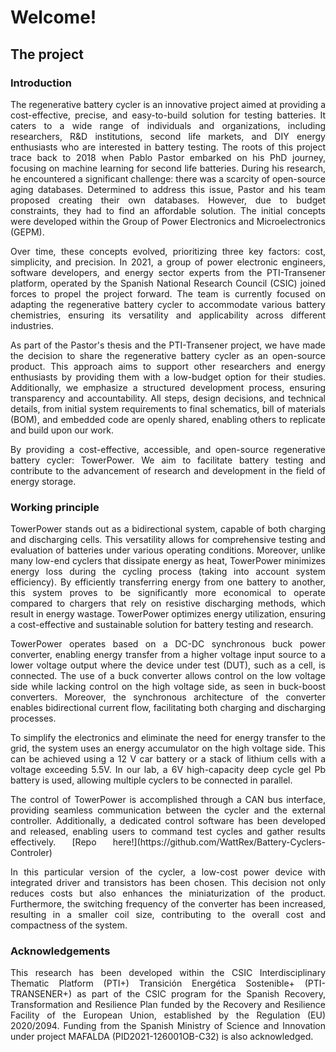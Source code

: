 # Welcome!

## The project

### Introduction

<p align="justify">The regenerative battery cycler is an innovative project aimed at providing a cost-effective, precise, and easy-to-build solution for testing batteries. It caters to a wide range of individuals and organizations, including researchers, R&D institutions, second life markets, and DIY energy enthusiasts who are interested in battery testing. The roots of this project trace back to 2018 when Pablo Pastor embarked on his PhD journey, focusing on machine learning for second life  batteries. During his research, he encountered a significant challenge: there was a scarcity of open-source aging databases. Determined to address this issue, Pastor and his team proposed creating  their own databases. However, due to budget constraints, they had to find an affordable solution. The initial concepts were developed within the Group of Power Electronics and Microelectronics (GEPM). </p>

<p align="justify">Over time, these concepts evolved, prioritizing three key factors: cost, simplicity, and precision. In 2021, a group of power electronic engineers, software developers, and energy sector experts from the PTI-Transener platform, operated by the Spanish National Research Council (CSIC) joined forces to propel the project forward. The team is currently focused on adapting the regenerative battery cycler to accommodate various battery chemistries, ensuring its versatility and applicability across different industries. </p>

<p align="justify">As part of the Pastor's thesis and the PTI-Transener project, we have made the decision to share the regenerative battery cycler as an open-source product. This approach aims to support other researchers and energy enthusiasts by providing them with a low-budget option for their studies. Additionally, we emphasize a structured development process, ensuring transparency and accountability. All steps, design decisions, and technical details, from initial system requirements to final schematics, bill of materials (BOM), and embedded code are openly shared, enabling others to replicate and build upon our work. </p>

<p align="justify">By providing a cost-effective, accessible, and open-source regenerative battery cycler: TowerPower. We aim to facilitate battery testing and contribute to the advancement of research and development in the field of energy storage. </p>

### Working principle

<p align="justify">TowerPower stands out as a bidirectional system, capable of both charging and discharging cells. This versatility allows for comprehensive testing and evaluation of batteries under various operating conditions. Moreover, unlike many low-end cyclers that dissipate energy as heat, TowerPower minimizes energy loss during the cycling process (taking into account system efficiency). By efficiently transferring energy from one battery to  another, this system proves to be significantly more economical to operate compared to chargers that rely on resistive discharging methods, which result in energy wastage. TowerPower optimizes energy utilization, ensuring a cost-effective and sustainable solution for battery testing and research. </p>

<p align="justify">TowerPower operates based on a DC-DC synchronous buck power converter, enabling energy transfer from a higher voltage input source to a lower voltage output where the device under test (DUT), such as a cell, is connected. The use of a buck converter allows control on the low voltage side while lacking control on the high voltage side, as seen in buck-boost converters. Moreover, the synchronous architecture of the converter enables bidirectional current flow, facilitating both charging and discharging processes. </p>

<p align="justify">To simplify the electronics and eliminate the need for energy transfer to the grid, the system uses an energy accumulator on the high voltage side. This can be achieved using a 12 V car battery or a stack of lithium cells with a voltage exceeding 5.5V. In our lab, a 6V high-capacity deep cycle gel Pb battery is used, allowing multiple cyclers to be connected in parallel. </p>

<p align="justify">The control of TowerPower is accomplished through a CAN bus interface, providing seamless communication between the cycler and the external controller. Additionally, a dedicated control software has been developed and released, enabling users to command test cycles and gather results effectively. [Repo here!](https://github.com/WattRex/Battery-Cyclers-Controler) </p>

<p align="justify">In this particular version of the cycler, a low-cost power device with integrated driver and transistors has been chosen. This decision not only reduces costs but also enhances the miniaturization of the product. Furthermore, the switching frequency of the converter has been increased, resulting in a smaller coil size, contributing to the overall cost and compactness of the system. </p>

### Acknowledgements
<p align="justify">This research has been developed within the CSIC Interdisciplinary Thematic Platform (PTI+) Transición Energética Sostenible+ (PTI-TRANSENER+) as part of the CSIC program for the Spanish Recovery, Transformation and Resilience Plan funded by the Recovery and Resilience Facility of the European Union, established by the Regulation (EU) 2020/2094. Funding from the Spanish Ministry of Science and Innovation under project MAFALDA (PID2021-126001OB-C32) is also acknowledged. </p>


